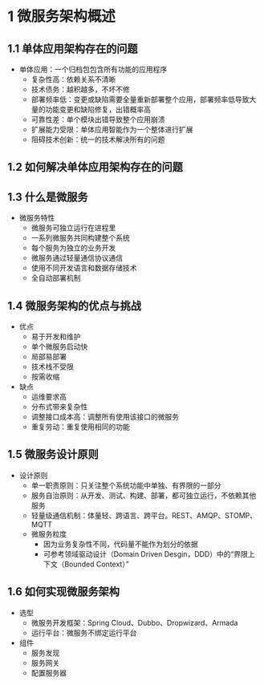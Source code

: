 

# 1 微服务架构概述

## 1.1 单体应用架构存在的问题

* 单体应用：一个归档包包含所有功能的应用程序
  * 复杂性高：依赖关系不清晰
  * 技术债务：越积越多，不坏不修
  * 部署频率低：变更或缺陷需要全量重新部署整个应用，部署频率低导致大量的功能变更和缺陷修复，出错概率高
  * 可靠性差：单个模块出错导致整个应用崩溃
  * 扩展能力受限：单体应用智能作为一个整体进行扩展
  * 阻碍技术创新：统一的技术解决所有的问题

## 1.2 如何解决单体应用架构存在的问题

## 1.3 什么是微服务

* 微服务特性
  * 微服务可独立运行在进程里
  * 一系列微服务共同构建整个系统
  * 每个服务为独立的业务开发
  * 微服务通过轻量通信协议通信
  * 使用不同开发语言和数据存储技术
  * 全自动部署机制

## 1.4 微服务架构的优点与挑战

* 优点
  * 易于开发和维护
  * 单个微服务启动快
  * 局部易部署
  * 技术栈不受限
  * 按需收缩
* 缺点
  * 运维要求高
  * 分布式带来复杂性
  * 调整接口成本高：调整所有使用该接口的微服务
  * 重复劳动：重复使用相同的功能

## 1.5 微服务设计原则


* 设计原则
  * 单一职责原则：只关注整个系统功能中单独、有界限的一部分
  * 服务自治原则：从开发、测试、构建、部署，都可独立运行，不依赖其他服务
  * 轻量级通信机制：体量轻、跨语言、跨平台。REST、AMQP、STOMP、MQTT
  * 微服务粒度
    * 因为业务复杂性不同，代码量不能作为划分的依据
    * 可参考领域驱动设计（Domain Driven Desgin，DDD）中的“界限上下文（Bounded Context）”

## 1.6 如何实现微服务架构

* 选型
  * 微服务开发框架：Spring Cloud、Dubbo、Dropwizard、Armada
  * 运行平台：微服务不绑定运行平台
* 组件
  * 服务发现
  * 服务网关
  * 配置服务器